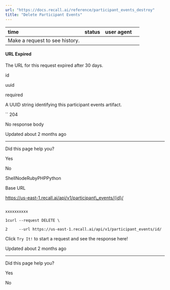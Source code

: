 ```yaml
---
url: "https://docs.recall.ai/reference/participant_events_destroy"
title: "Delete Participant Events"
---
```


| time | status | user agent |  |
| :-- | :-- | :-- | :-- |
| Make a request to see history. |

#### URL Expired

The URL for this request expired after 30 days.

id

uuid

required

A UUID string identifying this participant events artifact.

`` 204

No response body

Updated about 2 months ago

* * *

Did this page help you?

Yes

No

ShellNodeRubyPHPPython

Base URL

https://us-east-1.recall.ai/api/v1/participant\_events/{id}/

```

xxxxxxxxxx

1curl --request DELETE \

2     --url https://us-east-1.recall.ai/api/v1/participant_events/id/

```

Click `Try It!` to start a request and see the response here!

Updated about 2 months ago

* * *

Did this page help you?

Yes

No